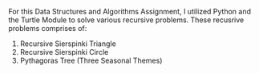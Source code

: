 For this Data Structures and Algorithms Assignment, I utilized Python and the Turtle Module to solve various recursive problems.
These recusrive problems comprises of:
1. Recursive Sierspinki Triangle
2. Recursive Sierspinki Circle
3. Pythagoras Tree (Three Seasonal Themes)

